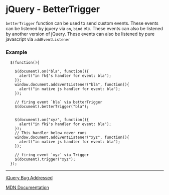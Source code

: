 # jQuery - BetterTrigger

`betterTrigger` function can be used to send custom events.
These events can be listened by jquery via `on`, `bind` etc.
These events can also be listened by another version of jQuery.
These events can also be listened by pure javascript via `addEventListener`

### Example

      $(function(){

        $(document).on("bla", function(){
          alert("in fk$'s handler for event: bla");
        });
        window.document.addEventListener("bla", function(){
          alert("in native js handler for event: bla");
        });

        // firing event `bla` via betterTrigger
        $(document).betterTrigger("bla");


        $(document).on("xyz", function(){
          alert("in fk$'s handler for event: bla");
        });
        // This handler below never runs
        window.document.addEventListener("xyz", function(){
          alert("in native js handler for event: bla");
        });

        // firing event `xyz` via Trigger
        $(document).trigger("xyz");
      });


---

[jQuery Bug Addressed](http://bugs.jquery.com/ticket/11047)


[MDN Documentation](https://developer.mozilla.org/en-US/docs/Web/Guide/API/DOM/Events/Creating_and_triggering_events)

